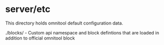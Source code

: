 # server/etc

This directory holds omnitool default configuration data.

./blocks/ - Custom api namespace and block defintions that are loaded in addition to official omnitool block

